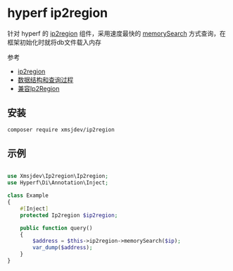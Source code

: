 # hyperf ip2region

针对 hyperf 的 [ip2region](https://github.com/lionsoul2014/ip2region) 组件，采用速度最快的 [memorySearch](https://github.com/lionsoul2014/ip2region/blob/master/binding/php/ReadMe.md#%E7%BC%93%E5%AD%98%E6%95%B4%E4%B8%AA-xdb-%E6%95%B0%E6%8D%AE) 
方式查询，在框架初始化时就将db文件载入内存

参考
- [ip2region](https://github.com/lionsoul2014/ip2region?tab=readme-ov-file#2%E6%8A%80%E6%9C%AF%E8%B5%84%E6%BA%90%E5%88%86%E4%BA%AB)
- [数据结构和查询过程](https://mp.weixin.qq.com/s/ndjzu0BgaeBmDOCw5aqHUg)
- [兼容Ip2Region](https://github.com/zoujingli/ip2region/blob/master/Ip2Region.php)

## 安装

```bash
composer require xmsjdev/ip2region
```

## 示例

```php

use Xmsjdev\Ip2region\Ip2region;
use Hyperf\Di\Annotation\Inject;

class Example
{
    #[Inject]
    protected Ip2region $ip2region;

    public function query()
    {
        $address = $this->ip2region->memorySearch($ip);
        var_dump($address);
    }
}
```

